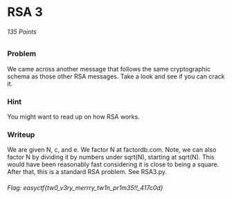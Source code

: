 # RSA 3
###### 135 Points


### Problem
We came across another message that follows the same cryptographic schema as those other RSA messages. Take a look and see if you can crack it.

### Hint
You might want to read up on how RSA works.

### Writeup
We are given N, c, and e. We factor N at factordb.com. Note, we can
also factor N by dividing it by numbers under sqrt(N), starting at
sqrt(N). This would have been reasonably fast considering it is
close to being a square. After that, this is a standard RSA problem. 
See RSA3.py.

###### Flag: easyctf{tw0_v3ry_merrry_tw1n_pr1m35!!_417c0d} 
